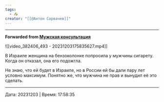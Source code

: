 ```yaml
---
tags:
  - 📥
creator: "[[@Антон Сорвачев]]"
---
```



***

**Forwarded from [Мужская консультация](https://t.me/c/1432284360/14330)**

![[video_382406_493 - 20231203175835627.mp4]]

В Израиле женщина на бензоколонке попросила у мужчины сигарету.
Когда он отказал, она его подожгла. 

Не знаю, что ей будет в Израиле,  но в России ей бы дали пару лет условно максимум. Понятно же, что мужчина не прав и вынудил её это сделать.

---

Дата: 20231203 | Время: 17:58:35

